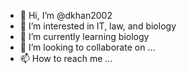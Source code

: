 - 👋 Hi, I’m @dkhan2002
- 👀 I’m interested in IT, law, and biology
- 🌱 I’m currently learning biology
- 💞️ I’m looking to collaborate on ...
- 📫 How to reach me ...

<!---
dkhan2002/dkhan2002 is a ✨ special ✨ repository because its `README.md` (this file) appears on your GitHub profile.
You can click the Preview link to take a look at your changes.
--->
